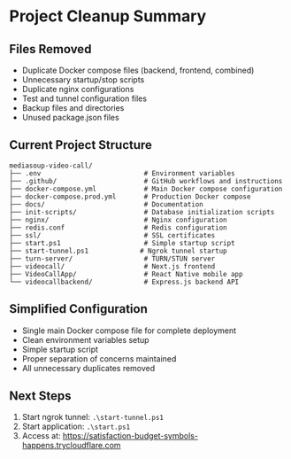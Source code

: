 # Project Cleanup Summary

## Files Removed
- Duplicate Docker compose files (backend, frontend, combined)
- Unnecessary startup/stop scripts
- Duplicate nginx configurations
- Test and tunnel configuration files
- Backup files and directories
- Unused package.json files

## Current Project Structure
```
mediasoup-video-call/
├── .env                          # Environment variables
├── .github/                      # GitHub workflows and instructions
├── docker-compose.yml            # Main Docker compose configuration
├── docker-compose.prod.yml       # Production Docker compose
├── docs/                         # Documentation
├── init-scripts/                 # Database initialization scripts
├── nginx/                        # Nginx configuration
├── redis.conf                    # Redis configuration
├── ssl/                          # SSL certificates
├── start.ps1                     # Simple startup script
├── start-tunnel.ps1             # Ngrok tunnel startup
├── turn-server/                  # TURN/STUN server
├── videocall/                    # Next.js frontend
├── VideoCallApp/                 # React Native mobile app
└── videocallbackend/             # Express.js backend API
```

## Simplified Configuration
- Single main Docker compose file for complete deployment
- Clean environment variables setup
- Simple startup script
- Proper separation of concerns maintained
- All unnecessary duplicates removed

## Next Steps
1. Start ngrok tunnel: `.\start-tunnel.ps1`
2. Start application: `.\start.ps1`
3. Access at: https://satisfaction-budget-symbols-happens.trycloudflare.com

